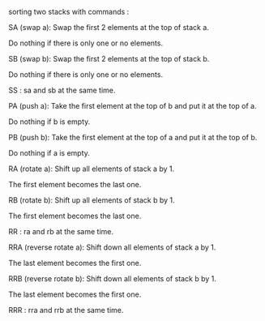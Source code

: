 sorting two stacks with commands :

  SA (swap a): Swap the first 2 elements at the top of stack a.
  
  Do nothing if there is only one or no elements.
  
  SB (swap b): Swap the first 2 elements at the top of stack b.
  
  Do nothing if there is only one or no elements.
  
  SS : sa and sb at the same time.
  
  PA (push a): Take the first element at the top of b and put it at the top of a.
  
  Do nothing if b is empty.
  
  PB (push b): Take the first element at the top of a and put it at the top of b.
  
  Do nothing if a is empty.
  
  RA (rotate a): Shift up all elements of stack a by 1.
  
  The first element becomes the last one.
  
  RB (rotate b): Shift up all elements of stack b by 1.
  
  The first element becomes the last one.
  
  RR : ra and rb at the same time.
  
  RRA (reverse rotate a): Shift down all elements of stack a by 1.
  
  The last element becomes the first one.
  
  RRB (reverse rotate b): Shift down all elements of stack b by 1.
  
  The last element becomes the first one.
  
  RRR : rra and rrb at the same time.
